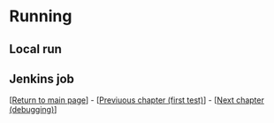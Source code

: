 # Running

## Local run

## Jenkins job


[[Return to main page](./main-page-nrt.md)] - [[Previuous chapter (first test)](./first_test.md)] - [[Next chapter (debugging)](./debugging.md)]